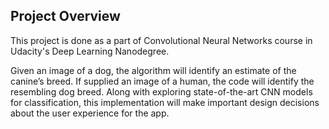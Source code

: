 ## Project Overview

This project is done as a part of Convolutional Neural Networks course in Udacity's Deep Learning Nanodegree.

Given an image of a dog, the algorithm will identify an estimate of the canine’s breed. If supplied an image of a human, the code will identify the resembling dog breed. Along with exploring state-of-the-art CNN models for classification, this implementation will make important design decisions about the user experience for the app.
